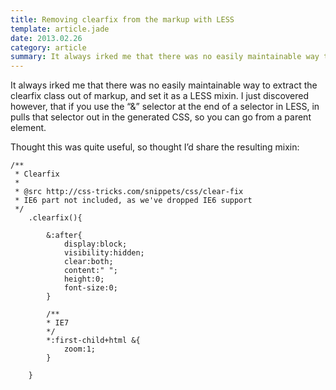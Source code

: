 ```yaml
---
title: Removing clearfix from the markup with LESS
template: article.jade
date: 2013.02.26
category: article
summary: It always irked me that there was no easily maintainable way to extract the clearfix class out of markup
---
```


It always irked me that there was no easily maintainable way to extract the clearfix class out of markup, and set it as a LESS mixin. I just discovered however, that if you use the “&” selector at the end of a selector in LESS, in pulls that selector out in the generated CSS, so you can go from a parent element.

Thought this was quite useful, so thought I’d share the resulting mixin:

    /**
     * Clearfix
     *
     * @src http://css-tricks.com/snippets/css/clear-fix
     * IE6 part not included, as we've dropped IE6 support
     */
        .clearfix(){

            &:after{
                display:block;
                visibility:hidden;
                clear:both;
                content:" ";
                height:0;
                font-size:0;
            }

            /**
            * IE7
            */
            *:first-child+html &{
                zoom:1;
            }

        }
